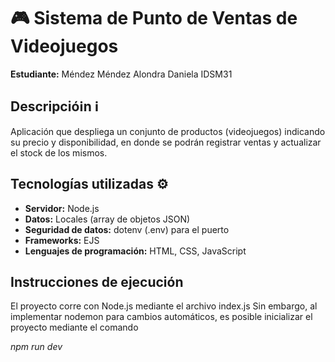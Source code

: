 # 🎮 Sistema de Punto de Ventas de Videojuegos 

**Estudiante:** Méndez Méndez Alondra Daniela IDSM31

## Descripcióℹn ℹ️
Aplicación que despliega un conjunto de productos (videojuegos) indicando su precio y disponibilidad, en donde se podrán registrar ventas y actualizar el stock de los mismos.

## Tecnologías utilizadas ⚙️
- **Servidor:** Node.js
- **Datos:** Locales (array de objetos JSON)
- **Seguridad de datos:** dotenv (.env) para el puerto
- **Frameworks:** EJS
- **Lenguajes de programación:** HTML, CSS, JavaScript

## Instrucciones de ejecución
El proyecto corre con Node.js mediante el archivo index.js
Sin embargo, al implementar nodemon para cambios automáticos, es posible inicializar el proyecto mediante el comando

 _npm run dev_